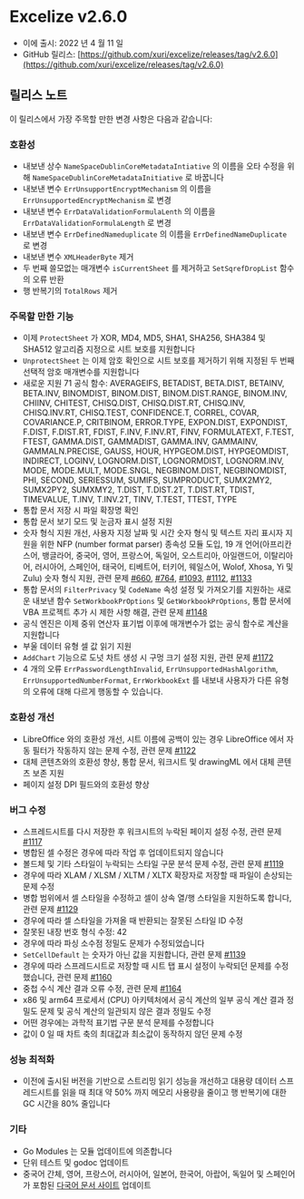 # Excelize v2.6.0

* 이에 출시: 2022 년 4 월 11 일
* GitHub 릴리스: [https://github.com/xuri/excelize/releases/tag/v2.6.0](https://github.com/xuri/excelize/releases/tag/v2.6.0)

## 릴리스 노트

이 릴리스에서 가장 주목할 만한 변경 사항은 다음과 같습니다:

### 호환성

* 내보낸 상수 `NameSpaceDublinCoreMetadataIntiative` 의 이름을 오타 수정을 위해 `NameSpaceDublinCoreMetadataInitiative` 로 바꿉니다
* 내보낸 변수 `ErrUnsupportEncryptMechanism` 의 이름을 `ErrUnsupportedEncryptMechanism` 로 변경
* 내보낸 변수 `ErrDataValidationFormulaLenth` 의 이름을 `ErrDataValidationFormulaLength` 로 변경
* 내보낸 변수 `ErrDefinedNameduplicate` 의 이름을 `ErrDefinedNameDuplicate` 로 변경
* 내보낸 변수 `XMLHeaderByte` 제거
* 두 번째 쓸모없는 매개변수 `isCurrentSheet` 를 제거하고 `SetSqrefDropList` 함수의 오류 반환
* 행 반복기의 `TotalRows` 제거

### 주목할 만한 기능

* 이제 `ProtectSheet` 가 XOR, MD4, MD5, SHA1, SHA256, SHA384 및 SHA512 알고리즘 지정으로 시트 보호를 지원합니다
* `UnprotectSheet` 는 이제 암호 확인으로 시트 보호를 제거하기 위해 지정된 두 번째 선택적 암호 매개변수를 지원합니다
* 새로운 지원 71 공식 함수: AVERAGEIFS, BETADIST, BETA.DIST, BETAINV, BETA.INV, BINOMDIST, BINOM.DIST, BINOM.DIST.RANGE, BINOM.INV, CHIINV, CHITEST, CHISQ.DIST, CHISQ.DIST.RT, CHISQ.INV, CHISQ.INV.RT, CHISQ.TEST, CONFIDENCE.T, CORREL, COVAR, COVARIANCE.P, CRITBINOM, ERROR.TYPE, EXPON.DIST, EXPONDIST, F.DIST, F.DIST.RT, FDIST, F.INV, F.INV.RT, FINV, FORMULATEXT, F.TEST, FTEST, GAMMA.DIST, GAMMADIST, GAMMA.INV, GAMMAINV, GAMMALN.PRECISE, GAUSS, HOUR, HYPGEOM.DIST, HYPGEOMDIST, INDIRECT, LOGINV, LOGNORM.DIST, LOGNORMDIST, LOGNORM.INV, MODE, MODE.MULT, MODE.SNGL, NEGBINOM.DIST, NEGBINOMDIST, PHI, SECOND, SERIESSUM, SUMIFS, SUMPRODUCT, SUMX2MY2, SUMX2PY2, SUMXMY2, T.DIST, T.DIST.2T, T.DIST.RT, TDIST, TIMEVALUE, T.INV, T.INV.2T, TINV, T.TEST, TTEST, TYPE
* 통합 문서 저장 시 파일 확장명 확인
* 통합 문서 보기 모드 및 눈금자 표시 설정 지원
* 숫자 형식 지원 개선, 사용자 지정 날짜 및 시간 숫자 형식 및 텍스트 자리 표시자 지원을 위한 NFP (number format parser) 종속성 모듈 도입, 19 개 언어(아프리칸스어, 뱅글라어, 중국어, 영어, 프랑스어, 독일어, 오스트리아, 아일랜드어, 이탈리아어, 러시아어, 스페인어, 태국어, 티베트어, 터키어, 웨일스어, Wolof, Xhosa, Yi 및 Zulu) 숫자 형식 지원, 관련 문제 [#660](https://github.com/xuri/excelize/issues/660), [#764](https://github.com/xuri/excelize/issues/764), [#1093](https://github.com/xuri/excelize/issues/1093), [#1112](https://github.com/xuri/excelize/issues/1112), [#1133](https://github.com/xuri/excelize/issues/1133)
* 통합 문서의 `FilterPrivacy` 및 `CodeName` 속성 설정 및 가져오기를 지원하는 새로운 내보낸 함수 `SetWorkbookPrOptions` 및 `GetWorkbookPrOptions`, 통합 문서에 VBA 프로젝트 추가 시 제한 사항 해결, 관련 문제 [#1148](https://github.com/xuri/excelize/issues/1148)
* 공식 엔진은 이제 중위 연산자 표기법 이후에 매개변수가 없는 공식 함수로 계산을 지원합니다
* 부울 데이터 유형 셀 값 읽기 지원
* `AddChart` 기능으로 도넛 차트 생성 시 구멍 크기 설정 지원, 관련 문제 [#1172](https://github.com/xuri/excelize/issues/1172)
* 4 개의 오류 `ErrPasswordLengthInvalid`, `ErrUnsupportedHashAlgorithm`, `ErrUnsupportedNumberFormat`, `ErrWorkbookExt` 를 내보내 사용자가 다른 유형의 오류에 대해 다르게 행동할 수 있습니다.

### 호환성 개선

* LibreOffice 와의 호환성 개선, 시트 이름에 공백이 있는 경우 LibreOffice 에서 자동 필터가 작동하지 않는 문제 수정, 관련 문제 [#1122](https://github.com/xuri/excelize/issues/1122)
* 대체 콘텐츠와의 호환성 향상, 통합 문서, 워크시트 및 drawingML 에서 대체 콘텐츠 보존 지원
* 페이지 설정 DPI 필드와의 호환성 향상

### 버그 수정

* 스프레드시트를 다시 저장한 후 워크시트의 누락된 페이지 설정 수정, 관련 문제 [#1117](https://github.com/xuri/excelize/issues/1117)
* 병합된 셀 수정은 경우에 따라 작업 후 업데이트되지 않습니다
* 볼드체 및 기타 스타일이 누락되는 스타일 구문 분석 문제 수정, 관련 문제 [#1119](https://github.com/xuri/excelize/issues/1119)
* 경우에 따라 XLAM / XLSM / XLTM / XLTX 확장자로 저장할 때 파일이 손상되는 문제 수정
* 병합 범위에서 셀 스타일을 수정하고 셀이 상속 열/행 스타일을 지원하도록 합니다, 관련 문제 [#1129](https://github.com/xuri/excelize/issues/1129)
* 경우에 따라 셀 스타일을 가져올 때 반환되는 잘못된 스타일 ID 수정
* 잘못된 내장 번호 형식 수정: 42
* 경우에 따라 파싱 소수점 정밀도 문제가 수정되었습니다
* `SetCellDefault` 는 숫자가 아닌 값을 지원합니다, 관련 문제 [#1139](https://github.com/xuri/excelize/issues/1139)
* 경우에 따라 스프레드시트로 저장할 때 시트 탭 표시 설정이 누락되던 문제를 수정했습니다, 관련 문제 [#1160](https://github.com/xuri/excelize/issues/1160)
* 중첩 수식 계산 결과 오류 수정, 관련 문제 [#1164](https://github.com/xuri/excelize/issues/1164)
* x86 및 arm64 프로세서 (CPU) 아키텍처에서 공식 계산의 일부 공식 계산 결과 정밀도 문제 및 공식 계산의 일관되지 않은 결과 정밀도 수정
* 어떤 경우에는 과학적 표기법 구문 분석 문제를 수정합니다
* 값이 0 일 때 차트 축의 최대값과 최소값이 동작하지 않던 문제 수정

### 성능 최적화

* 이전에 출시된 버전을 기반으로 스트리밍 읽기 성능을 개선하고 대용량 데이터 스프레드시트를 읽을 때 최대 약 50% 까지 메모리 사용량을 줄이고 행 반복기에 대한 GC 시간을 80% 줄입니다

### 기타

* Go Modules 는 모듈 업데이트에 의존합니다
* 단위 테스트 및 godoc 업데이트
* 중국어 간체, 영어, 프랑스어, 러시아어, 일본어, 한국어, 아랍어, 독일어 및 스페인어가 포함된 [다국어 문서 사이트](https://xuri.me/excelize) 업데이트
